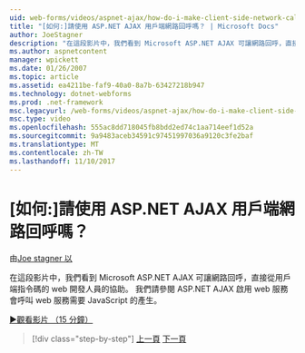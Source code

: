```yaml
---
uid: web-forms/videos/aspnet-ajax/how-do-i-make-client-side-network-callbacks-with-aspnet-ajax
title: "[如何:]請使用 ASP.NET AJAX 用戶端網路回呼嗎？ | Microsoft Docs"
author: JoeStagner
description: "在這段影片中，我們看到 Microsoft ASP.NET AJAX 可讓網路回呼，直接從用戶端指令碼的 web 開發人員的協助。 我們請參閱如何 ASP.NET..."
ms.author: aspnetcontent
manager: wpickett
ms.date: 01/26/2007
ms.topic: article
ms.assetid: ea4211be-faf9-40a0-8a7b-63427218b947
ms.technology: dotnet-webforms
ms.prod: .net-framework
msc.legacyurl: /web-forms/videos/aspnet-ajax/how-do-i-make-client-side-network-callbacks-with-aspnet-ajax
msc.type: video
ms.openlocfilehash: 555ac8dd718045fb8bdd2ed74c1aa714eef1d52a
ms.sourcegitcommit: 9a9483aceb34591c97451997036a9120c3fe2baf
ms.translationtype: MT
ms.contentlocale: zh-TW
ms.lasthandoff: 11/10/2017
---
```

<a name="how-do-i-make-client-side-network-callbacks-with-aspnet-ajax"></a>[如何:]請使用 ASP.NET AJAX 用戶端網路回呼嗎？
====================
由[Joe stagner 以](https://github.com/JoeStagner)

在這段影片中，我們看到 Microsoft ASP.NET AJAX 可讓網路回呼，直接從用戶端指令碼的 web 開發人員的協助。 我們請參閱 ASP.NET AJAX 啟用 web 服務會呼叫 web 服務需要 JavaScript 的產生。

[&#9654;觀看影片 （15 分鐘）](https://channel9.msdn.com/Blogs/ASP-NET-Site-Videos/how-do-i-make-client-side-network-callbacks-with-aspnet-ajax)

>[!div class="step-by-step"]
[上一頁](how-do-i-implement-dynamic-partial-page-updates-with-aspnet-ajax.md)
[下一頁](how-do-i-add-aspnet-ajax-features-to-an-existing-web-application.md)
